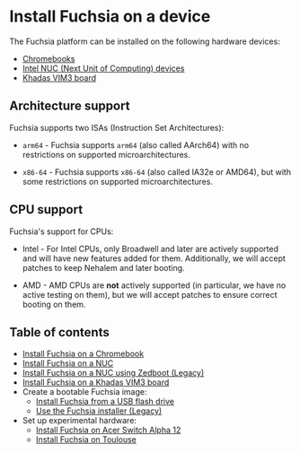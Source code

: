 # Install Fuchsia on a device

The Fuchsia platform can be installed on the following hardware devices:

- [Chromebooks][install-fuchsia-on-chromebook]
- [Intel NUC (Next Unit of Computing) devices][install-fuchsia-on-nuc]
- [Khadas VIM3 board][install-fuchsia-on-vim3]

## Architecture support

Fuchsia supports two ISAs (Instruction Set Architectures):

* `arm64` - Fuchsia supports `arm64` (also called AArch64) with no restrictions on
  supported microarchitectures.

* `x86-64` - Fuchsia supports `x86-64` (also called IA32e or AMD64), but with some
  restrictions on supported microarchitectures.

## CPU support

Fuchsia's support for CPUs:

* Intel - For Intel CPUs, only Broadwell and later are actively supported and will
  have new features added for them.  Additionally, we will accept patches to keep
  Nehalem and later booting.

* AMD - AMD CPUs are **not** actively supported (in particular, we have no active testing
  on them), but we will accept patches to ensure correct booting on them.

## Table of contents

- [Install Fuchsia on a Chromebook][install-fuchsia-on-chromebook]
- [Install Fuchsia on a NUC][install-fuchsia-on-nuc]
- [Install Fuchsia on a NUC using Zedboot (Legacy)][install-fuchsia-on-nuc-legacy]
- [Install Fuchsia on a Khadas VIM3 board][install-fuchsia-on-vim3]
- Create a bootable Fuchsia image:
  - [Install Fuchsia from a USB flash drive][prepare-usb]
  - [Use the Fuchsia installer (Legacy)][use-the-installer-legacy]
- Set up experimental hardware:
  - [Install Fuchsia on Acer Switch Alpha 12][install-fuchsia-on-acer12]
  - [Install Fuchsia on Toulouse][install-fuchsia-on-toulouse]

<!-- Reference links -->

[install-fuchsia-on-chromebook]: /development/hardware/chromebook.md
[install-fuchsia-on-nuc]: /development/hardware/intel_nuc.md
[install-fuchsia-on-nuc-legacy]: /development/hardware/intel_nuc_with_zedboot.md
[install-fuchsia-on-vim3]: /development/hardware/khadas-vim3.md
[prepare-usb]: /development/hardware/usb_setup.md
[use-the-installer-legacy]: /development/hardware/installer.md
[install-fuchsia-on-acer12]: /development/hardware/acer12.md
[install-fuchsia-on-toulouse]: /development/hardware/toulouse.md
